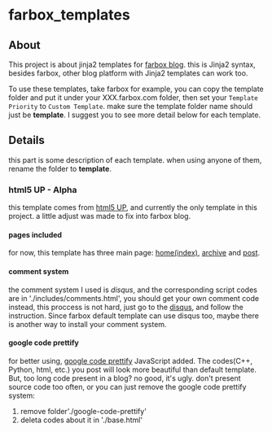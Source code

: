 farbox_templates
================


About
-----
This project is about jinja2 templates for [farbox blog](www.farbox.com). 
this is Jinja2 syntax, besides farbox, other blog platform with Jinja2 templates can work too.

To use these templates, take farbox for example, you can copy the template folder and put it under your XXX.farbox.com folder, then set your `Template Priority` to `Custom Template`. make sure the template folder name should just be **template**. I suggest you to see more detail below for each template.

Details
-------
this part is some description of each template. when using anyone of them, rename the folder to **template**.

### html5 UP - Alpha
this template comes from [html5 UP](http://html5up.net/), and currently the only template in this project. a little adjust was made to fix into farbox blog.

#### pages included
for now, this template has three main page: [home(index)](http://yih.farbox.com), [archive](http://yih.farbox.com/archive) and [post](http://yih.farbox.com/post/2014-11-17).

#### comment system
the comment system I used is *disqus*, and the corresponding script codes are in './includes/comments.html', you should get your own comment code instead, this proccess is not hard, just go to the [disqus](http://disqus.com), and follow the instruction. Since farbox default template can use disqus too, maybe there is another way to install your comment system.

#### google code prettify
for better using, [google code prettify](https://code.google.com/p/google-code-prettify/wiki/GettingStarted) JavaScript added. 
The codes(C++, Python, html, etc.) you post will look more beautiful than default template. But, too long code present in a blog? no good, it's ugly. don't present source code too often, or you can just remove the google code prettify system:

1. remove folder'./google-code-prettify'
2. deleta codes about it in './base.html'

